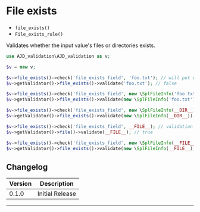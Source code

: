 # File exists

- `file_exists()`
- `File_exists_rule()`

Validates whether the input value's files or directories exists.

```php
use AJD_validation\AJD_validation as v;

$v = new v;

$v->file_exists()->check('file_exists_field', 'foo.txt'); // will put error in error bag
$v->getValidator()->file_exists()->validate('foo.txt'); // false

$v->file_exists()->check('file_exists_field', new \SplFileInfo('foo.txt')); // will put error in error bag
$v->getValidator()->file_exists()->validate(new \SplFileInfo('foo.txt')); // false

$v->file_exists()->check('file_exists_field', new \SplFileInfo(__DIR__)); // validation passes
$v->getValidator()->file_exists()->validate(new \SplFileInfo(__DIR__)); // true

$v->file_exists()->check('file_exists_field', __FILE__); // validation passes
$v->getValidator()->file()->validate(__FILE__); // true

$v->file_exists()->check('file_exists_field', new \SplFileInfo(__FILE__)); // validation passes
$v->getValidator()->file_exists()->validate(new \SplFileInfo(__FILE__)); // true

```

## Changelog

Version | Description
--------|-------------
  0.1.0 | Initial Release

***

